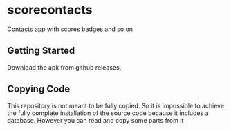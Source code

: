# scorecontacts

Contacts app with scores badges and so on

## Getting Started

Download the apk from github releases.

## Copying Code

This repository is not meant to be fully copied. So it is impossible to achieve the fully complete installation of the source code because it includes a database. However you can read and copy some parts from it  
